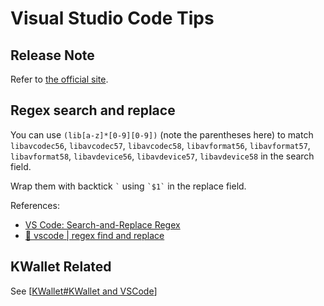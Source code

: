 # Visual Studio Code Tips

## Release Note

Refer to [the official site]( https://code.visualstudio.com/updates ).

## Regex search and replace

You can use `(lib[a-z]*[0-9][0-9])` (note the parentheses here) to match `libavcodec56`, `libavcodec57`, `libavcodec58`, `libavformat56`, `libavformat57`, `libavformat58`, `libavdevice56`, `libavdevice57`, `libavdevice58` in the search field.

Wrap them with backtick `` ` `` using `` `$1` `` in the replace field.

References:

- [VS Code: Search-and-Replace Regex](https://dev.to/rfornal/vs-code-search-and-replace-regex-mn2)
- [🔎 vscode | regex find and replace](https://www.youtube.com/watch?v=xMhKstbdr3k)

## KWallet Related

See [[KWallet#KWallet and VSCode]]

[//begin]: # "Autogenerated link references for markdown compatibility"
[KWallet#KWallet and VSCode]: ../Linux/openSUSE/Tumbleweed/KWallet.md "KWallet"
[//end]: # "Autogenerated link references"
